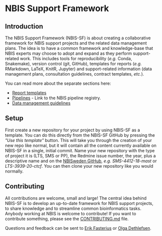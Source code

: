 # NBIS Support Framework

## Introduction

The NBIS Support Framework (NBIS-SF) is about creating a collaborative
framework for NBIS support projects and the related data management plans. The
idea is to have a common framework and knowledge-base that NBIS experts may
choose to adopt and expand as they perform support-related work. This includes
tools for reproducibility (*e.g.* Conda, Snakemake), version control (git,
GitHub), templates for reports (*e.g.* RMarkdown, LaTeX, KnitR, Jupyter) and
support-related information (data management plans, consultation guidelines,
contract templates, *etc.*).

You can read more about the separate sections here:
 * [Report templates](reports/)
 * [Pipelines](https://github.com/NBISweden/pipelines/) - Link to the NBIS
pipeline registry.
 * [Data management guidelines](doc/data-management/)

## Setup

First create a new repository for your project by using NBIS-SF as a template.
You can do this directly from the NBIS-SF GitHub by pressing the *"Use this
template"* button. This will take you through the creation of your new repo
like normal, but it will contain all the content currently available on NBIS-SF
in a single, initial commit. Name your new repository with the type of project
it is (LTS, SMS or PP), the Redmine issue number, the year, plus a descriptive
name and on the [NBISweden GitHub][nbissweden], *e.g.* *SMS-4412-18-mast* or
*LTS-3939-20-ctcf*. You can then clone your new repository like you would
normally.

## Contributing

All contributions are welcome, small and large! The central idea behind NBIS-SF
is to develop an up-to-date framework for NBIS support projects, to share
knowledge and to streamline common bioinformatics tasks. Anybody working at
NBIS is welcome to contribute! If you want to contribute something, please see
the [CONTRIBUTING.md](CONTRIBUTING.md) file.

Questions and feedback can be sent to
[Erik Fasterius](mailto:erik.fasterius@nbis.se?subject=[NBIS-SF]) or
[Olga Dethlefsen](mailto:olga.dethlefsen@nbis.se?subject=[NBIS-SF]).

[nbissweden]: https://github.com/NBISweden
[nbis-info]: https://github.com/NBISweden/NBIS-info
